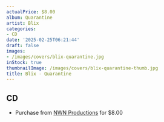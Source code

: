 ```yaml
---
actualPrice: $8.00
album: Quarantine
artist: Blix
categories:
- CD
date: '2025-02-25T06:21:44'
draft: false
images:
- /images/covers/blix-quarantine.jpg
inStock: true
thumbnailImage: /images/covers/blix-quarantine-thumb.jpg
title: Blix - Quarantine
---
```


## CD
* Purchase from [NWN Productions](http://shop.nwnprod.com/index.php?route=product/product&path=93&product_id=30672&sort=pd.name&order=ASC) for $8.00
